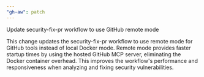 ```yaml
---
"gh-aw": patch
---
```


Update security-fix-pr workflow to use GitHub remote mode

This change updates the security-fix-pr workflow to use remote mode for GitHub tools instead of local Docker mode. Remote mode provides faster startup times by using the hosted GitHub MCP server, eliminating the Docker container overhead. This improves the workflow's performance and responsiveness when analyzing and fixing security vulnerabilities.
